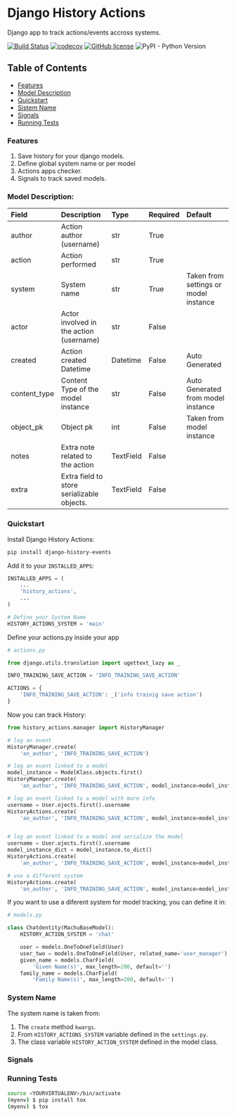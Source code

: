 # Django History Actions

Django app to track actions/events accross systems.

[![Build Status](https://travis-ci.org/marcosschroh/django-history-actions.svg?branch=master)](https://travis-ci.org/marcosschroh/django-history-actions)
[![codecov](https://codecov.io/gh/marcosschroh/django-history-actions/branch/master/graph/badge.svg)](https://codecov.io/gh/marcosschroh/django-history-actions)
[![GitHub license](https://img.shields.io/github/license/marcosschroh/django-history-actions.svg)](https://github.com/marcosschroh/django-history-actions/blob/master/LICENSE)
![PyPI - Python Version](https://img.shields.io/badge/python-3-blue.svg)


## **Table of Contents**

- [Features](#features)
- [Model Description](#model-description)
- [Quickstart](#quickstart)
- [Sistem Name](#system-name)
- [Signals](#signals)
- [Running Tests](#running-tests)

### Features

1. Save history for your django models.
2. Define global system name or per model
3. Actions apps checker.
4. Signals to track saved models.

### Model Description:

| Field        | Description      | Type | Required | Default             |
|:-------------|:-----------------|:-----|:---------|:--------------------|
| author       | Action author (username)    | str  | True     |                     |
| action       | Action performed | str  | True     |                     |
| system       | System name      | str  | True     | Taken from settings or model instance |
| actor        | Actor involved in the action (username) | str | False    |  |
| created      | Action created Datetime | Datetime |  False   | Auto Generated |
| content_type | Content Type of the model instance | str   | False    | Auto Generated from model instance  |
| object_pk    | Object pk           | int     |  False  | Taken from model instance |
| notes        | Extra note related to the action | TextField     | False        | |
| extra        | Extra field to store serializable objects.          | TextField     |  False       | |

### Quickstart

Install Django History Actions:

```bash
pip install django-history-events
```

Add it to your `INSTALLED_APPS`:

```python
INSTALLED_APPS = (
    ...
    'history_actions',
    ...
)

# Define your System Name
HISTORY_ACTIONS_SYSTEM = 'main'
```

Define your actions.py inside your app

```python
# actions.py

from django.utils.translation import ugettext_lazy as _

INFO_TRAINING_SAVE_ACTION = 'INFO_TRAINING_SAVE_ACTION'

ACTIONS = {
    'INFO_TRAINING_SAVE_ACTION': _('info trainig save action')
}
```

Now you can track History:

```python
from history_actions.manager import HistoryManager

# log an event
HistoryManager.create(
    'an_author', 'INFO_TRAINING_SAVE_ACTION')

# log an event linked to a model
model_instance = ModelKlass.objects.first()
HistoryManager.create(
    'an_author', 'INFO_TRAINING_SAVE_ACTION', model_instance=model_instance)

# log an event linked to a model with more info
username = User.ojects.first().username
HistoryActions.create(
    'an_author', 'INFO_TRAINING_SAVE_ACTION', model_instance=model_instance, actor=username, notes='My notes')


# log an event linked to a model and serialize the model
username = User.ojects.first().username
model_instance_dict = model_instance.to_dict()
HistoryActions.create(
    'an_author', 'INFO_TRAINING_SAVE_ACTION', model_instance=model_instance, actor=username, notes='My notes', extra=model_instace_dict)

# use a different system
HistoryActions.create(
    'an_author', 'INFO_TRAINING_SAVE_ACTION', model_instance=model_instance, actor=username, notes='My notes', extra=model_instace_dict, system="custom")
```

If you want to use a diferent system for model tracking, you can define it in:

```python
# models.py

class Chatdentity(MachuBaseModel):
    HISTORY_ACTION_SYSTEM = 'chat'

    user = models.OneToOneField(User)
    user_two = models.OneToOneField(User, related_name='user_manager')
    given_name = models.CharField(
        'Given Name(s)', max_length=200, default='')
    family_name = models.CharField(
        'Family Name(s)', max_length=200, default='')
```

### System Name

The system name is taken from:

1. The `create` method `kwargs`.
2. From `HISTORY_ACTIONS_SYSTEM` variable defined in the `settings.py`.
3. The class variable `HISTORY_ACTION_SYSTEM` defined in the model class.

### Signals

### Running Tests

```bash
source <YOURVIRTUALENV>/bin/activate
(myenv) $ pip install tox
(myenv) $ tox
```